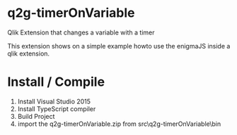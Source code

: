 # q2g-timerOnVariable
Qlik Extension that changes a variable with a timer

This extension shows on a simple example howto use the
enigmaJS inside a qlik extension.

# Install / Compile

1. Install Visual Studio 2015
2. Install TypeScript compiler
3. Build Project
4. import the q2g-timerOnVariable.zip from src\q2g-timerOnVariable\bin
